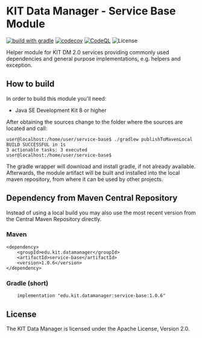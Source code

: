 # KIT Data Manager - Service Base Module

[![build with gradle](https://github.com/kit-data-manager/service-base/actions/workflows/gradle.yml/badge.svg)](https://github.com/kit-data-manager/service-base/actions/workflows/gradle.yml)
[![codecov](https://codecov.io/gh/kit-data-manager/service-base/branch/master/graph/badge.svg)](https://codecov.io/gh/kit-data-manager/service-base)
[![CodeQL](https://github.com/kit-data-manager/service-base/actions/workflows/codeql-analysis.yml/badge.svg)](https://github.com/kit-data-manager/service-base/actions/workflows/codeql-analysis.yml)
![License](https://img.shields.io/github/license/kit-data-manager/service-base.svg)

Helper module for KIT DM 2.0 services providing commonly used dependencies and general purpose implementations, e.g. helpers and exception.

## How to build

In order to build this module you'll need:

* Java SE Development Kit 8 or higher

After obtaining the sources change to the folder where the sources are located and call:

```
user@localhost:/home/user/service-base$ ./gradlew publishToMavenLocal
BUILD SUCCESSFUL in 1s
3 actionable tasks: 3 executed
user@localhost:/home/user/service-base$
```

The gradle wrapper will download and install gradle, if not already available. Afterwards, the module artifact
will be built and installed into the local maven repository, from where it can be used by other projects.

## Dependency from Maven Central Repository

Instead of using a local build you may also use the most recent version from the Central Maven Repository directly. 

### Maven

~~~~
<dependency>
    <groupId>edu.kit.datamanager</groupId>
    <artifactId>service-base</artifactId>
    <version>1.0.6</version>
</dependency>
~~~~

### Gradle (short)

~~~~
    implementation "edu.kit.datamanager:service-base:1.0.6"
~~~~


## License

The KIT Data Manager is licensed under the Apache License, Version 2.0.

